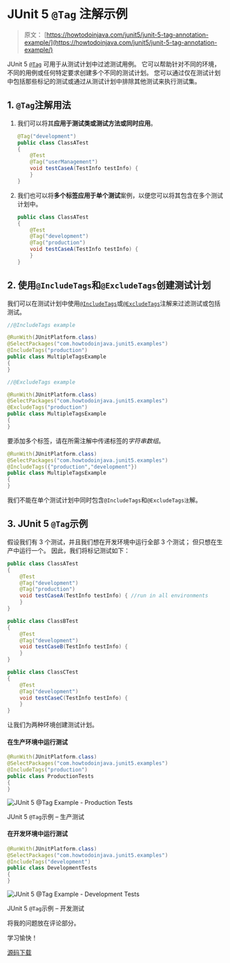 # JUnit 5 `@Tag` 注解示例

> 原文： [https://howtodoinjava.com/junit5/junit-5-tag-annotation-example/](https://howtodoinjava.com/junit5/junit-5-tag-annotation-example/)

JUnit 5 [`@Tag`](http://junit.org/junit5/docs/current/api/org/junit/jupiter/api/Tag.html) 可用于从测试计划中过滤测试用例。 它可以帮助针对不同的环境，不同的用例或任何特定要求创建多个不同的测试计划。 您可以通过仅在测试计划中包括那些标记的测试或通过从测试计划中排除其他测试来执行测试集。

## 1\. `@Tag`注解用法

1.  我们可以将其**应用于测试类或测试方法或同时应用**。

    ```java
    @Tag("development")
    public class ClassATest
    {
    	@Test
    	@Tag("userManagement")
    	void testCaseA(TestInfo testInfo) {
    	}
    }

    ```

2.  我们也可以将**多个标签应用于单个测试**案例，以便您可以将其包含在多个测试计划中。

    ```java
    public class ClassATest
    {
    	@Test
    	@Tag("development")
    	@Tag("production")
    	void testCaseA(TestInfo testInfo) {
    	}
    }

    ```

## 2\. 使用`@IncludeTags`和`@ExcludeTags`创建测试计划

我们可以在测试计划中使用[`@IncludeTags`](http://junit.org/junit5/docs/current/api/index.html?org/junit/platform/runner/IncludeTags.html)或[`@ExcludeTags`](http://junit.org/junit5/docs/current/api/index.html?org/junit/platform/runner/ExcludeTags.html)注解来过滤测试或包括测试。

```java
//@IncludeTags example

@RunWith(JUnitPlatform.class)
@SelectPackages("com.howtodoinjava.junit5.examples")
@IncludeTags("production")
public class MultipleTagsExample 
{
}

//@ExcludeTags example

@RunWith(JUnitPlatform.class)
@SelectPackages("com.howtodoinjava.junit5.examples")
@ExcludeTags("production")
public class MultipleTagsExample 
{
}

```

要添加多个标签，请在所需注解中传递标签的*字符串数组*。

```java
@RunWith(JUnitPlatform.class)
@SelectPackages("com.howtodoinjava.junit5.examples")
@IncludeTags({"production","development"})
public class MultipleTagsExample 
{
}

```

我们不能在单个测试计划中同时包含`@IncludeTags`和`@ExcludeTags注`解。

## 3\. JUnit 5 `@Tag`示例

假设我们有 3 个测试，并且我们想在开发环境中运行全部 3 个测试； 但只想在生产中运行一个。 因此，我们将标记测试如下：

```java
public class ClassATest
{
	@Test
	@Tag("development")
	@Tag("production")
	void testCaseA(TestInfo testInfo) { //run in all environments
	}
}

public class ClassBTest
{
	@Test
	@Tag("development")
	void testCaseB(TestInfo testInfo) {
	}
}

public class ClassCTest
{
	@Test
	@Tag("development")
	void testCaseC(TestInfo testInfo) {
	}
}

```

让我们为两种环境创建测试计划。

#### 在生产环境中运行测试

```java
@RunWith(JUnitPlatform.class)
@SelectPackages("com.howtodoinjava.junit5.examples")
@IncludeTags("production")
public class ProductionTests 
{
}

```

![JUnit 5 @Tag Example - Production Tests](img/b9653a407e8fca6e0439e9b25f72b3c3.png)

JUnit 5 `@Tag`示例 – 生产测试



#### 在开发环境中运行测试

```java
@RunWith(JUnitPlatform.class)
@SelectPackages("com.howtodoinjava.junit5.examples")
@IncludeTags("development")
public class DevelopmentTests 
{
}

```

![JUnit 5 @Tag Example - Development Tests](img/da0d6710958d1a488cf312e55059eaff.png)

JUnit 5 `@Tag`示例 – 开发测试



将我的问题放在评论部分。

学习愉快！

[源码下载](https://github.com/lokeshgupta1981/Junit5Examples/tree/master/JUnit5Examples)